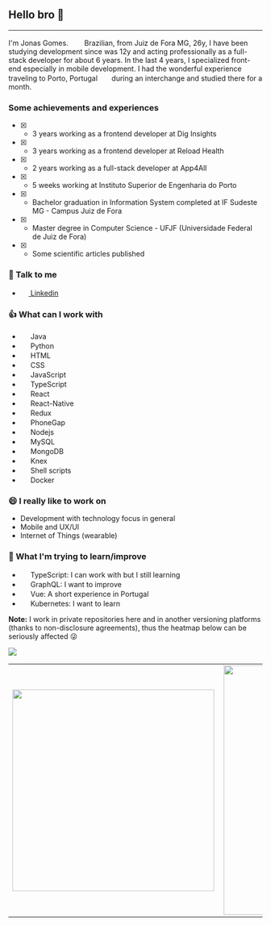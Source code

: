## Hello bro 👋
---

I'm Jonas Gomes. <img height="16" width="24" src="https://upload.wikimedia.org/wikipedia/commons/0/05/Flag_of_Brazil.svg"/> Brazilian, from Juiz de Fora MG, 26y, I have been studying development since was 12y and acting professionally as a full-stack developer for about 6 years. In the last 4 years, I specialized front-end especially in mobile development. I had the wonderful experience traveling to Porto, Portugal <img height="16" width="24" src="https://upload.wikimedia.org/wikipedia/commons/thumb/5/5c/Flag_of_Portugal.svg/255px-Flag_of_Portugal.svg.png"/>during an interchange and studied there for a month.


### Some achievements and experiences

- [x] - 3 years working as a frontend developer at Dig Insights

- [x] - 3 years working as a frontend developer at Reload Health

- [x] - 2 years working as a full-stack developer at App4All

- [x] - 5 weeks working at Instituto Superior de Engenharia do Porto

- [x] - Bachelor graduation in Information System completed at IF Sudeste MG - Campus Juiz de Fora

- [x] - Master degree in Computer Science - UFJF (Universidade Federal de Juiz de Fora)

- [x] - Some scientific articles published

### :incoming_envelope: Talk to me

- [<img height="16" width="16" src="https://unpkg.com/simple-icons@latest/icons/linkedin.svg" /> Linkedin](https://www.linkedin.com/in/jjthegomes/)


### :+1: What can I work with

- <img height="16" width="16" src="https://unpkg.com/simple-icons@latest/icons/java.svg"/> Java
- <img height="16" width="16" src="https://unpkg.com/simple-icons@latest/icons/python.svg"/> Python
- <img height="16" width="16" src="https://unpkg.com/simple-icons@latest/icons/html5.svg"/> HTML
- <img height="16" width="16" src="https://unpkg.com/simple-icons@latest/icons/css3.svg"/> CSS
- <img height="16" width="16" src="https://unpkg.com/simple-icons@latest/icons/javascript.svg"/> JavaScript
- <img height="16" width="16" src="https://unpkg.com/simple-icons@latest/icons/typescript.svg"/> TypeScript
- <img height="16" width="16" src="https://unpkg.com/simple-icons@latest/icons/react.svg"/> React
- <img height="16" width="16" src="https://unpkg.com/simple-icons@latest/icons/react.svg"/> React-Native
- <img height="16" width="16" src="https://unpkg.com/simple-icons@latest/icons/redux.svg"/> Redux
- <img height="16" width="16" src="https://unpkg.com/simple-icons@latest/icons/adobe.svg"/> PhoneGap
- <img height="16" width="16" src="https://unpkg.com/simple-icons@latest/icons/node-dot-js.svg"/> Nodejs
- <img height="16" width="16" src="https://unpkg.com/simple-icons@latest/icons/mysql.svg"/> MySQL
- <img height="16" width="16" src="https://unpkg.com/simple-icons@latest/icons/mongodb.svg"/> MongoDB
- <img height="16" width="16" src="https://unpkg.com/simple-icons@latest/icons/knex.svg"/> Knex
- <img height="16" width="16" src="https://unpkg.com/simple-icons@latest/icons/gnubash.svg"/> Shell scripts
- <img height="16" width="16" src="https://unpkg.com/simple-icons@latest/icons/docker.svg"/> Docker

### 😄 I really like to work on
- Development with technology focus in general
- Mobile and UX/UI
- Internet of Things (wearable)

### 🔭 What I'm trying to learn/improve

- <img height="16" width="16" src="https://unpkg.com/simple-icons@latest/icons/typescript.svg"/> TypeScript: I can work with but I still learning
- <img height="16" width="16" src="https://unpkg.com/simple-icons@latest/icons/graphql.svg"/> GraphQL: I want to improve
- <img height="16" width="16" src="https://unpkg.com/simple-icons@latest/icons/vue-dot-js.svg"/> Vue: A short experience in Portugal
- <img height="16" width="16" src="https://unpkg.com/simple-icons@latest/icons/kubernetes.svg"/> Kubernetes: I want to learn

**Note:** I work in private repositories here and in another versioning platforms (thanks to non-disclosure agreements), thus the heatmap below can be seriously affected :stuck_out_tongue_winking_eye:

![](https://komarev.com/ghpvc/?username=jjthegomes&style=flat-square)
<center>
<table>
    <tr>
        <td><img width="400px" align="left" src="https://github-readme-stats.vercel.app/api/top-langs/?username=jjthegomes&hide=html&layout=compact&theme=buefy" /></td>
        <td><img width="495px" align="left" src="https://github-readme-stats.vercel.app/api?username=jjthegomes&theme=buefy"/></td>
    </tr>   
</table>
</center>  
<!--
**jjthegomes/jjthegomes** is a ✨ _special_ ✨ repository because its `README.md` (this file) appears on your GitHub profile.

Here are some ideas to get you started:

- 🔭 I’m currently working on ...
- 🌱 I’m currently learning ...
- 👯 I’m looking to collaborate on ...
- 🤔 I’m looking for help with ...
- 💬 Ask me about ...
- 📫 How to reach me: ...
- 😄 Pronouns: ...
- ⚡ Fun fact: ...
-->

